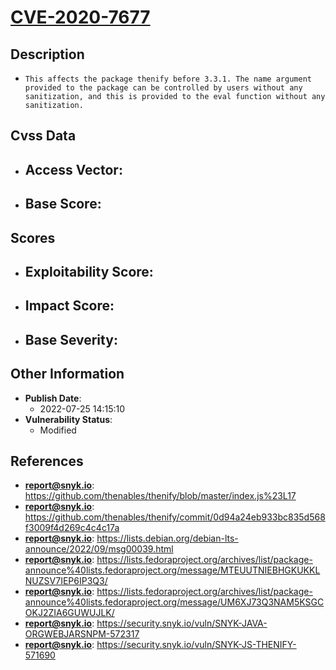 
# [CVE-2020-7677](https://github.com/thenables/thenify/blob/master/index.js%23L17)

## Description

- `This affects the package thenify before 3.3.1. The name argument provided to the package can be controlled by users without any sanitization, and this is provided to the eval function without any sanitization.`

## Cvss Data

- **Access Vector**:
  - 
- **Base Score**:
  - 

## Scores

- **Exploitability Score**:
  - 
- **Impact Score**:
  - 
- **Base Severity**:
  - 

## Other Information

- **Publish Date**:
  - 2022-07-25 14:15:10
- **Vulnerability Status**:
  - Modified

## References

- **report@snyk.io**: https://github.com/thenables/thenify/blob/master/index.js%23L17
- **report@snyk.io**: https://github.com/thenables/thenify/commit/0d94a24eb933bc835d568f3009f4d269c4c4c17a
- **report@snyk.io**: https://lists.debian.org/debian-lts-announce/2022/09/msg00039.html
- **report@snyk.io**: https://lists.fedoraproject.org/archives/list/package-announce%40lists.fedoraproject.org/message/MTEUUTNIEBHGKUKKLNUZSV7IEP6IP3Q3/
- **report@snyk.io**: https://lists.fedoraproject.org/archives/list/package-announce%40lists.fedoraproject.org/message/UM6XJ73Q3NAM5KSGCOKJ2ZIA6GUWUJLK/
- **report@snyk.io**: https://security.snyk.io/vuln/SNYK-JAVA-ORGWEBJARSNPM-572317
- **report@snyk.io**: https://security.snyk.io/vuln/SNYK-JS-THENIFY-571690
